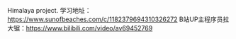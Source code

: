 Himalaya project.
学习地址：https://www.sunofbeaches.com/c/1182379694310326272
B站UP主程序员拉大锯：https://www.bilibili.com/video/av69452769